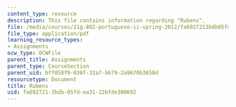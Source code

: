 ```yaml
---
content_type: resource
description: This file contains information regarding "Rubens".
file: /media/courses/21g-802-portuguese-ii-spring-2012/fa6927213bdb05fdea3122bfde300692_MIT21G_802S12_Rubens.pdf
file_type: application/pdf
learning_resource_types:
- Assignments
ocw_type: OCWFile
parent_title: Assignments
parent_type: CourseSection
parent_uid: bff058f9-038f-32a7-b679-2a9670b3658d
resourcetype: Document
title: Rubens
uid: fa692721-3bdb-05fd-ea31-22bfde300692
---
```

